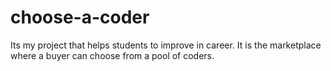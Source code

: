 # choose-a-coder
Its my project that helps students to improve in career. It is the marketplace where a buyer can choose from a pool of coders.
